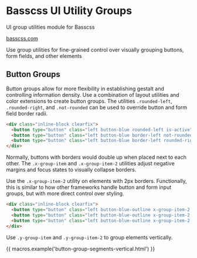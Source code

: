 # Basscss UI Utility Groups

<p class="hide">UI group utilities module for Basscss</p>

<a href="http://basscss.com" class="hide">basscss.com</a>

Use group utilities for fine-grained control over visually grouping buttons, form fields, and other elements

## Button Groups
Button groups allow for more flexibility in establishing gestalt and controlling information density.
Use a combination of layout utilities and color extensions to create button groups.
The utilities `.rounded-left`, `.rounded-right`,
and `.not-rounded` can be used to override button and form field border radii.

```html
<div class="inline-block clearfix">
  <button type="button" class="left button-blue rounded-left is-active">Burgers</button>
  <button type="button" class="left button-blue border-left not-rounded">Fries</button>
  <button type="button" class="left button-blue border-left rounded-right">Shakes</button>
</div>
```

Normally, buttons with borders would double up when placed next to each other.
The `.x-group-item` and `.x-group-item-2` utilities
adjust negative margins and focus states to visually collapse borders.

Use the `.x-group-item-2` utility on elements with 2px borders.
Functionally, this is similar to how other frameworks handle button and form input groups,
but with more direct control over styling.

```html
<div class="inline-block clearfix">
  <button type="button" class="left button-blue-outline x-group-item-2 rounded-left is-active">Burgers</button>
  <button type="button" class="left button-blue-outline x-group-item-2 not-rounded">Fries</button>
  <button type="button" class="left button-blue-outline x-group-item-2 rounded-right">Shake</button>
</div>
```

Use `.y-group-item` and `.y-group-item-2` to group elements vertically.

{{ macros.example('button-group-segments-vertical.html') }}

